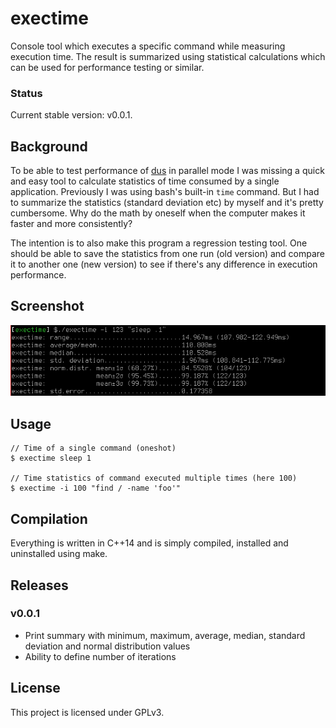 exectime
========

Console tool which executes a specific command while measuring execution time. The result is summarized using statistical calculations which can be used for performance testing or similar.

### Status
Current stable version: v0.0.1.

## Background
To be able to test performance of [dus](https://github.com/RiJo/dus) in parallel mode I was missing a quick and easy tool to calculate statistics of time consumed by a single application. Previously I was using bash's built-in `time` command. But I had to summarize the statistics (standard deviation etc) by myself and it's pretty cumbersome. Why do the math by oneself when the computer makes it faster and more consistently?

The intention is to also make this program a regression testing tool. One should be able to save the statistics from one run (old version) and compare it to another one (new version) to see if there's any difference in execution performance.

## Screenshot
![exectime preview](screenshot.png)

## Usage
    // Time of a single command (oneshot)
    $ exectime sleep 1

    // Time statistics of command executed multiple times (here 100)
    $ exectime -i 100 "find / -name 'foo'"

## Compilation
Everything is written in C++14 and is simply compiled, installed and uninstalled using make.

## Releases
### v0.0.1
* Print summary with minimum, maximum, average, median, standard deviation and normal distribution values
* Ability to define number of iterations

## License
This project is licensed under GPLv3.

